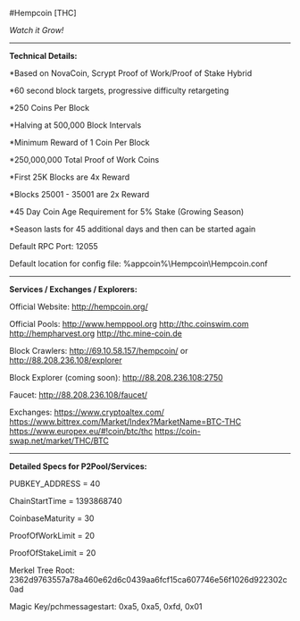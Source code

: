 #Hempcoin [THC]

*Watch it Grow!*

------------------------------------------------------------------

**Technical Details:**

*Based on NovaCoin, Scrypt Proof of Work/Proof of Stake Hybrid

*60 second block targets, progressive difficulty retargeting

*250 Coins Per Block

*Halving at 500,000 Block Intervals

*Minimum Reward of 1 Coin Per Block

*250,000,000 Total Proof of Work Coins

*First 25K Blocks are 4x Reward

*Blocks 25001 - 35001 are 2x Reward

*45 Day Coin Age Requirement for 5% Stake (Growing Season)

*Season lasts for 45 additional days and then can be started again

Default RPC Port: 12055

Default location for config file: %appcoin%\Hempcoin\Hempcoin.conf

------------------------------------------------------------------

**Services / Exchanges / Explorers:**

Official Website: http://hempcoin.org/

Official Pools: http://www.hemppool.org  http://thc.coinswim.com  http://hempharvest.org  http://thc.mine-coin.de

Block Crawlers: http://69.10.58.157/hempcoin/ or http://88.208.236.108/explorer

Block Explorer (coming soon): http://88.208.236.108:2750

Faucet: http://88.208.236.108/faucet/

Exchanges: https://www.cryptoaltex.com/  https://www.bittrex.com/Market/Index?MarketName=BTC-THC  https://www.europex.eu/#!coin/btc/thc  https://coin-swap.net/market/THC/BTC  

------------------------------------------------------------------

**Detailed Specs for P2Pool/Services:**

PUBKEY_ADDRESS = 40

ChainStartTime = 1393868740

CoinbaseMaturity = 30

ProofOfWorkLimit = 20

ProofOfStakeLimit = 20

Merkel Tree Root: 2362d9763557a78a460e62d6c0439aa6fcf15ca607746e56f1026d922302c0ad

Magic Key/pchmessagestart: 0xa5, 0xa5, 0xfd, 0x01
